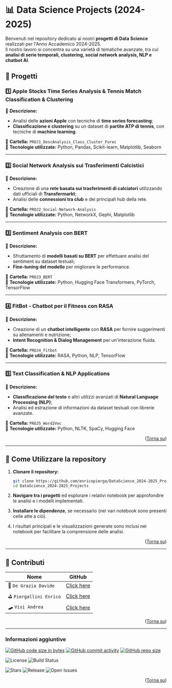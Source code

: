 # 📊 Data Science Projects (2024-2025)

Benvenuti nel repository dedicato ai nostri **progetti di Data Science** realizzati per l'Anno Accademico 2024-2025.  
Il nostro lavoro si concentra su una varietà di tematiche avanzate, tra cui **analisi di serie temporali, clustering, social network analysis, NLP e chatbot AI**.  

## 🚀 Progetti

### 1️⃣ **Apple Stocks Time Series Analysis & Tennis Match Classification & Clustering**  
📌 **Descrizione:**  
- Analisi delle **azioni Apple** con tecniche di **time series forecasting**;
- **Classificazione e clustering** su un dataset di **partite ATP di tennis**, con tecniche di **machine learning**.

📂 **Cartella:** `PROJ1_DescAnalysis_Class_Cluster_Forec`  
📜 **Tecnologie utilizzate:** Python, Pandas, Scikit-learn, Matplotlib, Seaborn  

---

### 2️⃣ **Social Network Analysis sui Trasferimenti Calcistici**  
📌 **Descrizione:**  
- Creazione di una **rete basata sui trasferimenti di calciatori** utilizzando dati ufficiali di **Transfermarkt**;
- Analisi delle **connessioni tra club** e dei principali hub della rete.

📂 **Cartella:** `PROJ2_Social-Network-Analysis`  
📜 **Tecnologie utilizzate:** Python, NetworkX, Gephi, Matplotlib  

---

### 3️⃣ **Sentiment Analysis con BERT**  
📌 **Descrizione:**  
- Sfruttamento di **modelli basati su BERT** per effettuare analisi del sentiment su dataset testuali;
- **Fine-tuning del modello** per migliorare le performance.

📂 **Cartella:** `PROJ3_BERT`  
📜 **Tecnologie utilizzate:** Python, Hugging Face Transformers, PyTorch, TensorFlow

---

### 4️⃣ **FitBot - Chatbot per il Fitness con RASA**  
📌 **Descrizione:**  
- Creazione di un **chatbot intelligente** con **RASA** per fornire suggerimenti su allenamenti e nutrizione;
- **Intent Recognition & Dialog Management** per un'interazione fluida.

📂 **Cartella:** `PROJ4_Fitbot`  
📜 **Tecnologie utilizzate:** RASA, Python, NLP, TensorFlow  

---

### 5️⃣ **Text Classification & NLP Applications**  
📌 **Descrizione:**  
- **Classificazione del testo** e altri utilizzi avanzati di **Natural Language Processing (NLP)**;
- Analisi ed estrazione di informazioni da dataset testuali con librerie avanzate.

📂 **Cartella:** `PROJ5_Word2Vec`  
📜 **Tecnologie utilizzate:** Python, NLTK, SpaCy, Hugging Face  

<p align="right">(<a href="#readme-top">Torna su</a>)</p>

---

## 📌 Come Utilizzare la repository  
1. **Clonare il repository:**  
   ```bash
   git clone https://github.com/enricopierga/DataScience_2024-2025_Projects.git
   cd DataScience_2024-2025_Projects
   ```
2. **Navigare tra i progetti** ed esplorare i relativi notebook per approfondire le analisi e i modelli implementati.
 
3. **Installare le dipendenze**, se necessario (nei vari notebook sono presenti celle atte a ciò).

4. I risultati principali e le visualizzazioni generate sono inclusi nei notebook per facilitare la comprensione delle analisi.

<p align="right">(<a href="#readme-top">Torna su</a>)</p>

---

## 🤝 Contributi

|Nome | GitHub |
|-----------|--------|
| 🤿 `De Grazia Davide` | [Click here](https://github.com/davidedg11) |
| ⛳️ `Piergallini Enrico` | [Click here](https://github.com/enricopierga) |
| 🛹 `Visi Andrea` | [Click here](https://github.com/Andreavisi1) |

<p align="right">(<a href="#readme-top">Torna su</a>)</p>

---

### Informazioni aggiuntive

[![GitHub code size in bytes](https://img.shields.io/github/languages/code-size/enricopierga/DataScience_2024-2025_Projects?logo=github)](https://github.com/enricopierga/DataScience_2024-2025_Projects) 
[![GitHub commit activity](https://img.shields.io/github/commit-activity/m/enricopierga/DataScience_2024-2025_Projects?color=blueviolet&logo=github)](https://github.com/enricopierga/DataScience_2024-2025_Projects/commits/)
[![GitHub repo size](https://img.shields.io/github/repo-size/enricopierga/DataScience_2024-2025_Projects?logo=github)](https://github.com/enricopierga/DataScience_2024-2025_Projects)

![License](https://img.shields.io/badge/license-blue)
![Build Status](https://img.shields.io/github/workflow/status/enricopierga/DataScience_2024-2025_Projects/CI)

![Stars](https://img.shields.io/github/stars/enricopierga/DataScience_2024-2025_Projects?style=social)
![Release](https://img.shields.io/github/release/enricopierga/DataScience_2024-2025_Projects.svg)
![Open Issues](https://img.shields.io/github/issues/enricopierga/DataScience_2024-2025_Projects)

<p align="right">(<a href="#readme-top">Torna su</a>)</p>


